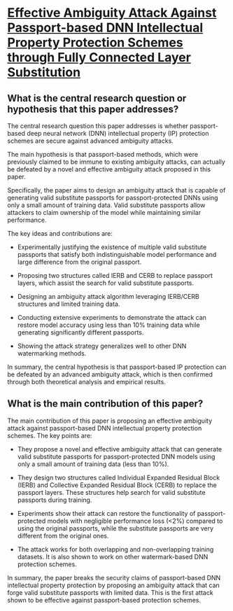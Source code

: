 # [Effective Ambiguity Attack Against Passport-based DNN Intellectual   Property Protection Schemes through Fully Connected Layer Substitution](https://arxiv.org/abs/2303.11595)

## What is the central research question or hypothesis that this paper addresses?

 The central research question this paper addresses is whether passport-based deep neural network (DNN) intellectual property (IP) protection schemes are secure against advanced ambiguity attacks. 

The main hypothesis is that passport-based methods, which were previously claimed to be immune to existing ambiguity attacks, can actually be defeated by a novel and effective ambiguity attack proposed in this paper.

Specifically, the paper aims to design an ambiguity attack that is capable of generating valid substitute passports for passport-protected DNNs using only a small amount of training data. Valid substitute passports allow attackers to claim ownership of the model while maintaining similar performance.

The key ideas and contributions are:

- Experimentally justifying the existence of multiple valid substitute passports that satisfy both indistinguishable model performance and large difference from the original passport.

- Proposing two structures called IERB and CERB to replace passport layers, which assist the search for valid substitute passports. 

- Designing an ambiguity attack algorithm leveraging IERB/CERB structures and limited training data.

- Conducting extensive experiments to demonstrate the attack can restore model accuracy using less than 10% training data while generating significantly different passports.

- Showing the attack strategy generalizes well to other DNN watermarking methods.

In summary, the central hypothesis is that passport-based IP protection can be defeated by an advanced ambiguity attack, which is then confirmed through both theoretical analysis and empirical results.


## What is the main contribution of this paper?

 The main contribution of this paper is proposing an effective ambiguity attack against passport-based DNN intellectual property protection schemes. The key points are:

- They propose a novel and effective ambiguity attack that can generate valid substitute passports for passport-protected DNN models using only a small amount of training data (less than 10%). 

- They design two structures called Individual Expanded Residual Block (IERB) and Collective Expanded Residual Block (CERB) to replace the passport layers. These structures help search for valid substitute passports during training.

- Experiments show their attack can restore the functionality of passport-protected models with negligible performance loss (<2%) compared to using the original passports, while the substitute passports are very different from the original ones.

- The attack works for both overlapping and non-overlapping training datasets. It is also shown to work on other watermark-based DNN protection schemes.

In summary, the paper breaks the security claims of passport-based DNN intellectual property protection by proposing an ambiguity attack that can forge valid substitute passports with limited data. This is the first attack shown to be effective against passport-based protection schemes.
